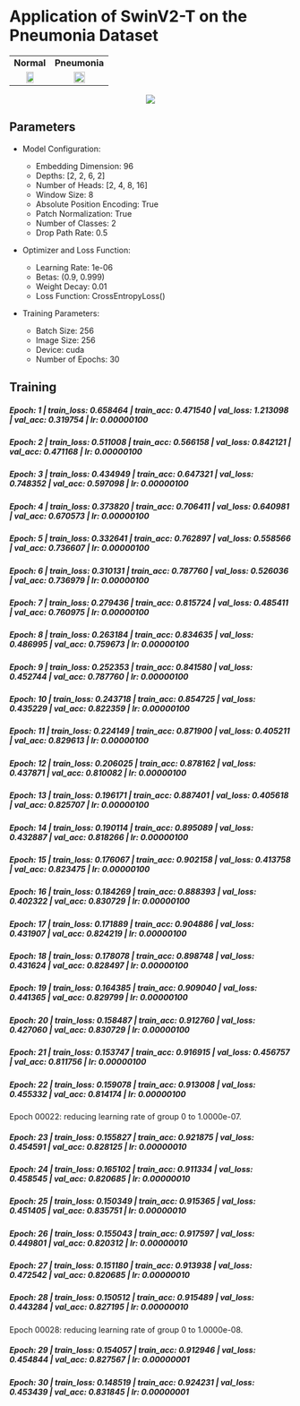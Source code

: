 # Application of SwinV2-T on the Pneumonia Dataset
<table>
  <tr>
    <td align="center"><strong>Normal</strong></td>
    <td align="center"><strong>Pneumonia</strong></td>
  </tr>
  <tr>
    <td align="center">
      <img src="https://github.com/oscarabreu/Pneumonia-SwinV2T/assets/99779654/c95a63f5-2705-41cc-b383-2ca2a6ede80d" width="48%">
    </td>
    <td align="center">
      <img src="https://github.com/oscarabreu/Pneumonia-SwinV2T/assets/99779654/2f8b9a58-2c07-4936-83bd-e3a40c504e4a" width="48%">
    </td>
  </tr>
</table>

<div align="center">
  <img src= "https://github.com/oscarabreu/Pneumonia-SwinV2T/assets/99779654/c573471e-9c50-45ca-b2a7-d17f244dabdb">
</div>


## Parameters
- Model Configuration:
  - Embedding Dimension: 96
  - Depths: [2, 2, 6, 2]
  - Number of Heads: [2, 4, 8, 16]
  - Window Size: 8
  - Absolute Position Encoding: True
  - Patch Normalization: True
  - Number of Classes: 2
  - Drop Path Rate: 0.5
 
- Optimizer and Loss Function:
  - Learning Rate: 1e-06
  - Betas: (0.9, 0.999)
  - Weight Decay: 0.01
  - Loss Function: CrossEntropyLoss()

- Training Parameters:
  - Batch Size: 256
  - Image Size: 256
  - Device: cuda
  - Number of Epochs: 30

## Training
##### Epoch: 1 | train_loss: 0.658464 | train_acc: 0.471540 | val_loss: 1.213098 | val_acc: 0.319754 | lr: 0.00000100
##### Epoch: 2 | train_loss: 0.511008 | train_acc: 0.566158 | val_loss: 0.842121 | val_acc: 0.471168 | lr: 0.00000100
##### Epoch: 3 | train_loss: 0.434949 | train_acc: 0.647321 | val_loss: 0.748352 | val_acc: 0.597098 | lr: 0.00000100
##### Epoch: 4 | train_loss: 0.373820 | train_acc: 0.706411 | val_loss: 0.640981 | val_acc: 0.670573 | lr: 0.00000100
##### Epoch: 5 | train_loss: 0.332641 | train_acc: 0.762897 | val_loss: 0.558566 | val_acc: 0.736607 | lr: 0.00000100
##### Epoch: 6 | train_loss: 0.310131 | train_acc: 0.787760 | val_loss: 0.526036 | val_acc: 0.736979 | lr: 0.00000100
##### Epoch: 7 | train_loss: 0.279436 | train_acc: 0.815724 | val_loss: 0.485411 | val_acc: 0.760975 | lr: 0.00000100
##### Epoch: 8 | train_loss: 0.263184 | train_acc: 0.834635 | val_loss: 0.486995 | val_acc: 0.759673 | lr: 0.00000100
##### Epoch: 9 | train_loss: 0.252353 | train_acc: 0.841580 | val_loss: 0.452744 | val_acc: 0.787760 | lr: 0.00000100
##### Epoch: 10 | train_loss: 0.243718 | train_acc: 0.854725 | val_loss: 0.435229 | val_acc: 0.822359 | lr: 0.00000100
##### Epoch: 11 | train_loss: 0.224149 | train_acc: 0.871900 | val_loss: 0.405211 | val_acc: 0.829613 | lr: 0.00000100
##### Epoch: 12 | train_loss: 0.206025 | train_acc: 0.878162 | val_loss: 0.437871 | val_acc: 0.810082 | lr: 0.00000100
##### Epoch: 13 | train_loss: 0.196171 | train_acc: 0.887401 | val_loss: 0.405618 | val_acc: 0.825707 | lr: 0.00000100
##### Epoch: 14 | train_loss: 0.190114 | train_acc: 0.895089 | val_loss: 0.432887 | val_acc: 0.818266 | lr: 0.00000100
##### Epoch: 15 | train_loss: 0.176067 | train_acc: 0.902158 | val_loss: 0.413758 | val_acc: 0.823475 | lr: 0.00000100
##### Epoch: 16 | train_loss: 0.184269 | train_acc: 0.888393 | val_loss: 0.402322 | val_acc: 0.830729 | lr: 0.00000100
##### Epoch: 17 | train_loss: 0.171889 | train_acc: 0.904886 | val_loss: 0.431907 | val_acc: 0.824219 | lr: 0.00000100
##### Epoch: 18 | train_loss: 0.178078 | train_acc: 0.898748 | val_loss: 0.431624 | val_acc: 0.828497 | lr: 0.00000100
##### Epoch: 19 | train_loss: 0.164385 | train_acc: 0.909040 | val_loss: 0.441365 | val_acc: 0.829799 | lr: 0.00000100
##### Epoch: 20 | train_loss: 0.158487 | train_acc: 0.912760 | val_loss: 0.427060 | val_acc: 0.830729 | lr: 0.00000100
##### Epoch: 21 | train_loss: 0.153747 | train_acc: 0.916915 | val_loss: 0.456757 | val_acc: 0.811756 | lr: 0.00000100
##### Epoch: 22 | train_loss: 0.159078 | train_acc: 0.913008 | val_loss: 0.455332 | val_acc: 0.814174 | lr: 0.00000100

Epoch 00022: reducing learning rate of group 0 to 1.0000e-07.

##### Epoch: 23 | train_loss: 0.155827 | train_acc: 0.921875 | val_loss: 0.454591 | val_acc: 0.828125 | lr: 0.00000010
##### Epoch: 24 | train_loss: 0.165102 | train_acc: 0.911334 | val_loss: 0.458545 | val_acc: 0.820685 | lr: 0.00000010
##### Epoch: 25 | train_loss: 0.150349 | train_acc: 0.915365 | val_loss: 0.451405 | val_acc: 0.835751 | lr: 0.00000010
##### Epoch: 26 | train_loss: 0.155043 | train_acc: 0.917597 | val_loss: 0.449801 | val_acc: 0.820312 | lr: 0.00000010
##### Epoch: 27 | train_loss: 0.151180 | train_acc: 0.913938 | val_loss: 0.472542 | val_acc: 0.820685 | lr: 0.00000010
##### Epoch: 28 | train_loss: 0.150512 | train_acc: 0.915489 | val_loss: 0.443284 | val_acc: 0.827195 | lr: 0.00000010

Epoch 00028: reducing learning rate of group 0 to 1.0000e-08.

##### Epoch: 29 | train_loss: 0.154057 | train_acc: 0.912946 | val_loss: 0.454844 | val_acc: 0.827567 | lr: 0.00000001
##### Epoch: 30 | train_loss: 0.148519 | train_acc: 0.924231 | val_loss: 0.453439 | val_acc: 0.831845 | lr: 0.00000001
